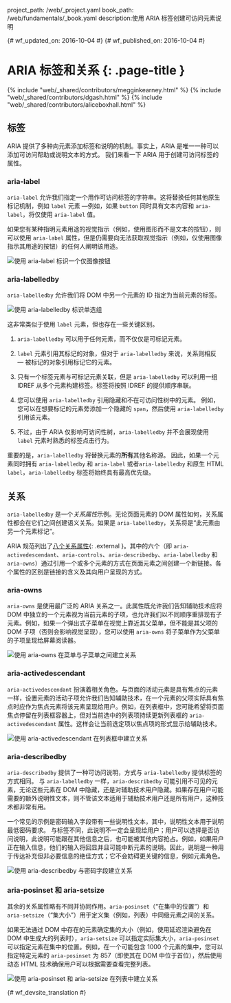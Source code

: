 project_path: /web/_project.yaml
book_path: /web/fundamentals/_book.yaml
description:使用 ARIA 标签创建可访问元素说明


{# wf_updated_on: 2016-10-04 #}
{# wf_published_on: 2016-10-04 #}

# ARIA 标签和关系 {: .page-title }

{% include "web/_shared/contributors/megginkearney.html" %}
{% include "web/_shared/contributors/dgash.html" %}
{% include "web/_shared/contributors/aliceboxhall.html" %}

## 标签

ARIA 提供了多种向元素添加标签和说明的机制。事实上，ARIA 是唯一一种可以添加可访问帮助或说明文本的方式。
我们来看一下 ARIA 用于创建可访问标签的属性。


### aria-label

`aria-label` 允许我们指定一个用作可访问标签的字符串。这将替换任何其他原生标记机制，例如 `label` 元素 &mdash;例如，如果 `button` 同时具有文本内容和 `aria-label`，将仅使用 `aria-label` 值。




如果您有某种指明元素用途的视觉指示（例如，使用图形而不是文本的按钮），则可以使用 `aria-label` 属性，但是仍需要向无法获取视觉指示（例如，仅使用图像指示其用途的按钮）的任何人阐明该用途。





![使用 aria-label 标识一个仅图像按钮](imgs/aria-label.jpg)

### aria-labelledby

`aria-labelledby` 允许我们将 DOM 中另一个元素的 ID 指定为当前元素的标签。


![使用 aria-labelledby 标识单选组](imgs/aria-labelledby.jpg)

这非常类似于使用 `label` 元素，但也存在一些关键区别。

 1. `aria-labelledby` 可以用于任何元素，而不仅仅是可标记元素。
 1. `label` 元素引用其标记的对象，但对于 `aria-labelledby` 来说，关系则相反 &mdash; 被标记的对象引用标记它的元素。


 1. 只有一个标签元素与可标记元素关联，但是 `aria-labelledby` 可以利用一组 IDREF 从多个元素构建标签。标签将按照 IDREF 的提供顺序串联。

 1. 您可以使用 `aria-labelledby` 引用隐藏和不在可访问性树中的元素。
例如，您可以在想要标记的元素旁添加一个隐藏的 `span`，然后使用 `aria-labelledby` 引用该元素。


 1. 不过，由于 ARIA 仅影响可访问性树，`aria-labelledby` 并不会展现使用 `label` 元素时熟悉的标签点击行为。



重要的是，`aria-labelledby` 将替换元素的**所有**其他名称源。
因此，如果一个元素同时拥有 `aria-labelledby` 和 `aria-label` 或者`aria-labelledby` 和原生 HTML `label`，`aria-labelledby` 标签将始终具有最高优先级。



## 关系

`aria-labelledby` 是一个*关系属性*示例。无论页面元素的 DOM 属性如何，关系属性都会在它们之间创建语义关系。如果是 `aria-labelledby`，关系将是“此元素由另一个元素标记”。


ARIA 规范列出了[八个关系属性](https://www.w3.org/TR/wai-aria/states_and_properties#attrs_relationships){: .external }。其中的六个（即 `aria-activedescendant`、`aria-controls`、`aria-describedby`、`aria-labelledby` 和 `aria-owns`）通过引用一个或多个元素的方式在页面元素之间创建一个新链接。各个属性的区别是链接的含义及其向用户呈现的方式。


### aria-owns

`aria-owns` 是使用最广泛的 ARIA 关系之一。此属性既允许我们告知辅助技术应将 DOM 中独立的一个元素视为当前元素的子项，也允许我们以不同顺序重排现有子元素。例如，如果一个弹出式子菜单在视觉上靠近其父菜单，但不能是其父项的 DOM 子项（否则会影响视觉呈现），您可以使用 `aria-owns` 将子菜单作为父菜单的子项呈现给屏幕阅读器。





![使用 aria-owns 在菜单与子菜单之间建立关系](imgs/aria-owns.jpg)

### aria-activedescendant

`aria-activedescendant` 扮演着相关角色。与页面的活动元素是具有焦点的元素一样，设置元素的活动子项允许我们告知辅助技术，在一个元素的父项实际具有焦点时应作为焦点元素将该元素呈现给用户。例如，在列表框中，您可能希望将页面焦点停留在列表框容器上，但对当前选中的列表项持续更新列表框的 `aria-activedescendant` 属性。这样会让当前选定项以焦点项的形式显示给辅助技术。


![使用 aria-activedescendant 在列表框中建立关系](imgs/aria-activedescendant.jpg)

### aria-describedby

`aria-describedby` 提供了一种可访问说明，方式与 `aria-labelledby` 提供标签的方式相同。
与 `aria-labelledby` 一样，`aria-describedby` 可能引用不可见的元素，无论这些元素在 DOM 中隐藏，还是对辅助技术用户隐藏。如果存在用户可能需要的额外说明性文本，则不管该文本适用于辅助技术用户还是所有用户，这种技术都非常有用。



一个常见的示例是密码输入字段带有一些说明性文本，其中，说明性文本用于说明最低密码要求。
与标签不同，此说明不一定会呈现给用户；用户可以选择是否访问说明，此说明可能跟在其他信息之后，也可能被其他内容抢占。例如，如果用户正在输入信息，他们的输入将回显并且可能中断元素的说明。因此，说明是一种用于传达补充但非必要信息的绝佳方式；它不会妨碍更关键的信息，例如元素角色。



![使用 aria-describedby 与密码字段建立关系](imgs/aria-describedby.jpg)

### aria-posinset 和 aria-setsize

其余的关系属性略有不同并协同作用。`aria-posinset`（“在集中的位置”）和 `aria-setsize`（“集大小”）用于定义集（例如，列表）中同级元素之间的关系。



如果无法通过 DOM 中存在的元素确定集的大小（例如，使用延迟渲染避免在 DOM 中生成大的列表时），`aria-setsize` 可以指定实际集大小，`aria-posinset` 可以指定元素在集中的位置。例如，在一个可能包含 1000 个元素的集中，您可以指定特定元素的 `aria-posinset` 为 857（即使其在 DOM 中位于首位），然后使用动态 HTML 技术确保用户可以根据需要查看完整列表。





![使用 aria-posinset 和 aria-setsize 在列表中建立关系](imgs/aria-posinset.jpg)


{# wf_devsite_translation #}
